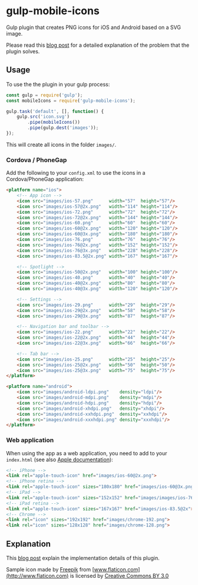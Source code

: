 # gulp-mobile-icons
Gulp plugin that creates PNG icons for iOS and Android based on a SVG image.

Please read this [blog post](https://medium.com/collaborne-engineering/the-pain-of-producing-mobile-icons-and-splash-screens-and-how-to-get-rid-off-it-b37372618ea0#.up1ljd9r9) for a detailed explanation of the problem that the plugin solves.

## Usage

To use the the plugin in your gulp process:

```javascript
const gulp = require('gulp');
const mobileIcons = require('gulp-mobile-icons');

gulp.task('default', [], function() {
    gulp.src('icon.svg')
        .pipe(mobileIcons())
        .pipe(gulp.dest('images'));
});
```

This will create all icons in the folder `images/`.

### Cordova / PhoneGap

Add the following to your `config.xml` to use the icons in a Cordova/PhoneGap application:

```html
<platform name="ios">
    <!-- App icon -->
    <icon src="images/ios-57.png"      width="57"  height="57"/>
    <icon src="images/ios-57@2x.png"   width="114" height="114"/>
    <icon src="images/ios-72.png"      width="72"  height="72"/>
    <icon src="images/ios-72@2x.png"   width="144" height="144"/>
    <icon src="images/ios-60.png"      width="60"  height="60"/>
    <icon src="images/ios-60@2x.png"   width="120" height="120"/>
    <icon src="images/ios-60@3x.png"   width="180" height="180"/>
    <icon src="images/ios-76.png"      width="76"  height="76"/>
    <icon src="images/ios-76@2x.png"   width="152" height="152"/>
    <icon src="images/ios-76@3x.png"   width="228" height="228"/>
    <icon src="images/ios-83.5@2x.png" width="167" height="167"/>

    <!-- Spotlight -->
    <icon src="images/ios-50@2x.png"   width="100" height="100"/>
    <icon src="images/ios-40.png"      width="40"  height="40"/>
    <icon src="images/ios-40@2x.png"   width="80"  height="80"/>
    <icon src="images/ios-40@3x.png"   width="120" height="120"/>

    <!-- Settings -->
    <icon src="images/ios-29.png"      width="29"  height="29"/>
    <icon src="images/ios-29@2x.png"   width="58"  height="58"/>
    <icon src="images/ios-29@3x.png"   width="87"  height="87"/>

    <!-- Navigation bar and toolbar -->
    <icon src="images/ios-22.png"      width="22"  height="22"/>
    <icon src="images/ios-22@2x.png"   width="44"  height="44"/>
    <icon src="images/ios-22@3x.png"   width="66"  height="66"/>

    <!-- Tab bar -->
    <icon src="images/ios-25.png"      width="25"  height="25"/>
    <icon src="images/ios-25@2x.png"   width="50"  height="50"/>
    <icon src="images/ios-25@3x.png"   width="75"  height="75"/>
</platform>

<platform name="android">
    <icon src="images/android-ldpi.png"    density="ldpi"/>
    <icon src="images/android-mdpi.png"    density="mdpi"/>
    <icon src="images/android-hdpi.png"    density="hdpi"/>
    <icon src="images/android-xhdpi.png"   density="xhdpi"/>
    <icon src="images/android-xxhdpi.png"  density="xxhdpi"/>
    <icon src="images/android-xxxhdpi.png" density="xxxhdpi"/>
</platform>
```

### Web application

When using the app as a web application, you need to add to your `index.html` (see also [Apple documentation](https://developer.apple.com/library/content/documentation/AppleApplications/Reference/SafariWebContent/ConfiguringWebApplications/ConfiguringWebApplications.html)):

```html
<!-- iPhone -->
<link rel="apple-touch-icon" href="images/ios-60@2x.png">
<!-- iPhone retina -->
<link rel="apple-touch-icon" sizes="180x180" href="images/ios-60@3x.png">
<!-- iPad -->
<link rel="apple-touch-icon" sizes="152x152" href="images/images/ios-76@2x.png">
<!-- iPad retina -->
<link rel="apple-touch-icon" sizes="167x167" href="images/ios-83.5@2x">
<!-- Chrome -->
<link rel="icon" sizes="192x192" href="images/chrome-192.png">
<link rel="icon" sizes="128x128" href="images/chrome-128.png">
```

## Explanation

This [blog post](https://medium.com/collaborne-engineering/take-out-the-pain-of-building-app-icons-249ee03398a4#.l6s7smjmu) explain the implementation details of this plugin.

Sample icon made by [Freepik](http://www.freepik.com) from [www.flaticon.com](http://www.flaticon.com) is licensed by [Creative Commons BY 3.0](http://creativecommons.org/licenses/by/3.0/)
